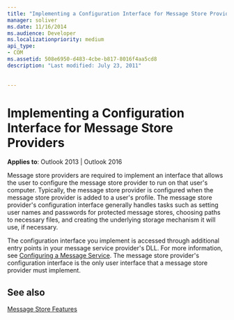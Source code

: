 ```yaml
---
title: "Implementing a Configuration Interface for Message Store Providers"
manager: soliver
ms.date: 11/16/2014
ms.audience: Developer
ms.localizationpriority: medium
api_type:
- COM
ms.assetid: 508e6950-d483-4cbe-b817-8016f4aa5cd8
description: "Last modified: July 23, 2011"
 
 
---
```


# Implementing a Configuration Interface for Message Store Providers

  
  
**Applies to**: Outlook 2013 | Outlook 2016 
  
Message store providers are required to implement an interface that allows the user to configure the message store provider to run on that user's computer. Typically, the message store provider is configured when the message store provider is added to a user's profile. The message store provider's configuration interface generally handles tasks such as setting user names and passwords for protected message stores, choosing paths to necessary files, and creating the underlying storage mechanism it will use, if necessary.
  
The configuration interface you implement is accessed through additional entry points in your message service provider's DLL. For more information, see [Configuring a Message Service](configuring-a-message-service.md). The message store provider's configuration interface is the only user interface that a message store provider must implement.
  
## See also



[Message Store Features](message-store-features.md)


